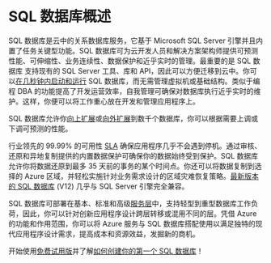 <properties
   pageTitle="什么是 SQL 数据库"
   description="了解 Azure SQL 数据库、Microsoft 的关系数据库管理系统 (RDBMS) 和云中 PaaS 解决方案的技术详细信息与功能。"
   services="sql-database"
   documentationCenter=""
   authors="shontnew"
   manager="jeffreyg"
   editor="monicar"/>

<tags
 wacn.date="08/14/2015" 
   ms.service="sql-database"
   ms.date="04/14/2015"/>

# SQL 数据库概述

SQL 数据库是云中的关系数据库服务，它基于 Microsoft SQL Server 引擎并且内置了任务关键型功能。SQL 数据库可为云开发人员和解决方案架构师提供可预测性能、可伸缩性、业务连续性、数据保护和近乎实时的管理。最重要的是 SQL 数据库 支持现有的 SQL Server 工具、库和 API，因此可以方便迁移到云中。你可以[在几秒钟内启动和运行](/documentation/articles/sql-database-get-started) SQL 数据库，而无需管理虚拟机或基础结构。类似于编程 DBA 的功能提高了开发运营效率，自我管理可确保对数据库执行近乎实时的维护。这样，你便可以将工作重心放在开发和管理应用程序上。

SQL 数据库允许你[向上扩展](/documentation/articles/sql-database-service-tiers)或[向外扩展](/documentation/articles/sql-database-elastic-scale-get-started)到数千个数据库，你可以根据需要上调或下调可预测的性能。

行业领先的 99.99% 的可用性 [SLA](/support/legal/sla/) 确保应用程序几乎不会遇到停机。通过审核、还原和异地复制提供的内置数据保护可确保你的数据始终受到保护。SQL 数据库允许你将数据还原到最多 35 天前的事务的某个时间点。你还可以将数据复制到选择的 Azure 区域，并轻松实施针对业务需求设计的区域灾难恢复策略。[最新版本的 SQL 数据库](/documentation/articles/sql-database-preview-whats-new) (V12) 几乎与 SQL Server 引擎完全兼容。

SQL 数据库可部署在基本、标准和高级[服务层](/documentation/articles/sql-database-service-tiers)中，支持轻型到重型数据库工作负荷，因此，你可以针对创新应用程序设计跨层转移或混用不同的层。凭借 Azure 的功能和作用范围，你可以将 Azure 服务与 SQL 数据库搭配使用以满足独特的现代应用程序设计需求，提高成本和资源效益，发掘新的商机。

开始使用[免费试用版](/pricing/1rmb-trial/)并了解[如何创建你的第一个 SQL 数据库](/documentation/articles/sql-database-get-started)！

<!---HONumber=66-->